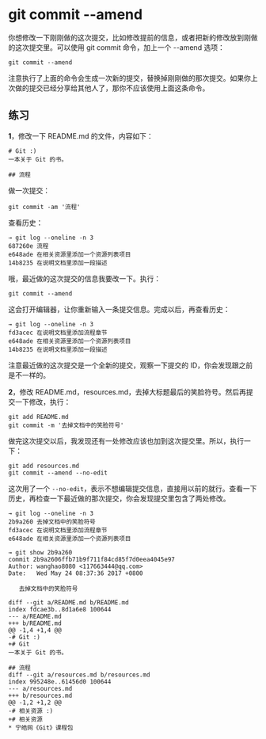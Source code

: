 # git commit --amend

你想修改一下刚刚做的这次提交，比如修改提前的信息，或者把新的修改放到刚做的这次提交里。可以使用 git commit 命令，加上一个 --amend 选项：

```
git commit --amend
```

注意执行了上面的命令会生成一次新的提交，替换掉刚刚做的那次提交。如果你上次做的提交已经分享给其他人了，那你不应该使用上面这条命令。

## 练习

**1**，修改一下 README.md 的文件，内容如下：

```
# Git :)
一本关于 Git 的书。

## 流程
```

做一次提交：

```
git commit -am '流程'
```

查看历史：

```
→ git log --oneline -n 3
687260e 流程
e648ade 在相关资源里添加一个资源列表项目
14b8235 在说明文档里添加一段描述
```

哦，最近做的这次提交的信息我要改一下。执行：

```
git commit --amend
```

这会打开编辑器，让你重新输入一条提交信息。完成以后，再查看历史：

```
→ git log --oneline -n 3
fd3acec 在说明文档里添加流程章节
e648ade 在相关资源里添加一个资源列表项目
14b8235 在说明文档里添加一段描述
```

注意最近做的这次提交是一个全新的提交，观察一下提交的 ID，你会发现跟之前是不一样的。

**2**，修改 README.md，resources.md，去掉大标题最后的笑脸符号。然后再提交一下修改，执行：

```
git add README.md
git commit -m '去掉文档中的笑脸符号'
```

做完这次提交以后，我发现还有一处修改应该也加到这次提交里。所以，执行一下：

```
git add resources.md
git commit --amend --no-edit
```

这次用了一个 `--no-edit`，表示不想编辑提交信息，直接用以前的就行。查看一下历史，再检查一下最近做的那次提交，你会发现提交里包含了两处修改。

```
→ git log --oneline -n 3
2b9a260 去掉文档中的笑脸符号
fd3acec 在说明文档里添加流程章节
e648ade 在相关资源里添加一个资源列表项目

→ git show 2b9a260
commit 2b9a2606ffb71b9f711f84cd85f7d0eea4045e97
Author: wanghao8080 <117663444@qq.com>
Date:   Wed May 24 08:37:36 2017 +0800

   去掉文档中的笑脸符号

diff --git a/README.md b/README.md
index fdcae3b..8d1a6e8 100644
--- a/README.md
+++ b/README.md
@@ -1,4 +1,4 @@
-# Git :)
+# Git
一本关于 Git 的书。

## 流程
diff --git a/resources.md b/resources.md
index 995248e..61456d0 100644
--- a/resources.md
+++ b/resources.md
@@ -1,2 +1,2 @@
-# 相关资源 :)
+# 相关资源
* 宁皓网《Git》课程包
```



